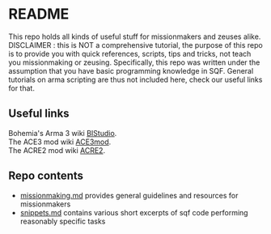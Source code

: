 # README

This repo holds all kinds of useful stuff for missionmakers and zeuses alike.
DISCLAIMER : this is NOT a comprehensive tutorial, the purpose of this repo is to provide you with quick references, scripts, tips and tricks, not teach you missionmaking or zeusing.
Specifically, this repo was written under the assumption that you have basic programming knowledge in SQF.
General tutorials on arma scripting are thus not included here, check our useful links for that.

## Useful links

Bohemia's Arma 3 wiki [BIStudio](https://community.bistudio.com/wiki/Category:Arma_3:_Scripting_Commands).  
The ACE3 mod wiki [ACE3mod](https://ace3.acemod.org/wiki/framework/).  
The ACRE2 mod wiki [ACRE2](https://acre2.idi-systems.com/).

## Repo contents

- [missionmaking.md](missionmaking.md) provides general guidelines and resources for missionmakers  
- [snippets.md](snippets.md) contains various short excerpts of sqf code performing reasonably specific tasks
